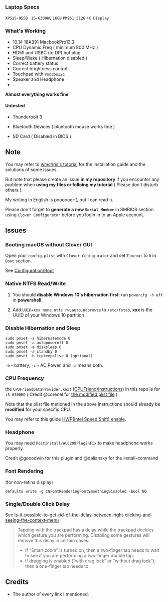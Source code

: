 ### Laptop Specs

`XPS15-9550 ` `i5-6300HQ` `16GB` `PM961 512G` `4K Display` 

### What's Working

- 10.14 18A391 MacbookPro13,3
- CPU Dynamic Freq ( minimum 800 MHz )
- HDMI and USBC (to DP) hot plug
- Sleep/Wake ( Hibernation disabled )
- Correct battery status
- Correct brightness control
- Touchpad with `VoodooI2C` 
- Speaker and Headphone
- ...

**Almost everything works fine**

#### Untested 

- Thunderbolt 3
- Bluetooth Devices ( bluetooth mouse works fine )

- SD Card ( Disabled in BIOS )

## Note

You may refer to [wmchris's tutorial](https://github.com/wmchris/DellXPS15-9550-OSX) for the installation guide and the solutions of some issues. 

But note that please create an issue **in my repository**  if you encounter any problem when **using my files or folloing my tutorial** ( Please don't disturb others ).

My writing in English is poooooor:(, but I can read :).

Please don't forget to **generate a new `Serial Number`** in SMBIOS section using `Clover Configurator` before you login in to an Apple account.

## Issues

### Booting macOS without Clover GUI

Open your `config.plist` with  `Clover Configurator` and set  `Timeout` to `0`  in `Boot` section.

See [Configuration/Boot](https://clover-wiki.zetam.org/Configuration/Boot)

### Native NTFS Read/Write

1. You should **disable Windows 10‘s hibernation first**: run `powercfg -h off`  in **powershell**.

2. Add `UUID=xxx none ntfs rw,auto,nobrowse` to `/etc/fstab`, **xxx** is the UUID of your Windows 10 partition

### Disable Hibernation and Sleep

```shell
sudo pmset -a hibernatemode 0
sudo pmset -a autopoweroff 0
sudo pmset -a disksleep 0
sudo pmset -a standby 0
sudo pmset -b tcpkeepalive 0 (optional)
```

`-b` - battery, `-c` - AC Power, and `-a` means both.

### CPU Frequency

the `CPUFriendDataProvider.kext` ([CPUFriend/Instructions](https://github.com/acidanthera/CPUFriend/blob/master/Instructions.md)) in this repo is for `i5-6300HQ` ( Credit @corenel for [the modified plist file](https://github.com/corenel/XPS9550-macOS/commit/7089feb37fbcf841c4cf7196153a2270185bc29c#diff-d9bb32289e5df55b61274ddb859aaff2)  ).

Note that the plist file metioned in the above instructions should already be **modified** for your specific CPU.

You may refer to this guide  [HWP(Intel Speed Shift) enable](https://www.insanelymac.com/forum/topic/321021-guide-hwpintel-speed-shift-enable-with-full-power-management/).

### Headphone

You may need `PostInstall/ALC298PluginFix` to make headphone works properly.

Credit @gooodwin for this plugin and @daliansky for the install-command

### Font Rendering

(for non-retina display)

```shell
defaults write -g CGFontRenderingFontSmoothingDisabled -bool NO
```

### Single/Double Click Delay

See [is-it-possible-to-get-rid-of-the-delay-between-right-clicking-and-seeing-the-context-menu](https://apple.stackexchange.com/a/218181)

> Tapping with the trackpad has a delay while the trackpad decides which gesture you are performing. Disabling some gestures will remove this delay in certain cases:
>
> - If “Smart zoom” is turned on, then a two-finger tap needs to wait to see if you are performing a two-finger double tap.
> - If dragging is enabled (“with drag lock” or “without drag lock”), then a one-finger tap needs to 

## Credits

- The author of every link I mentioned.

